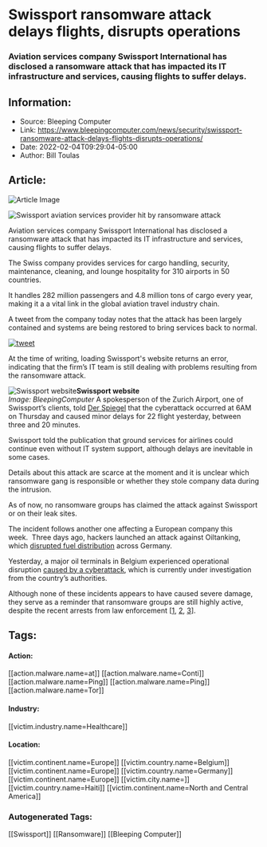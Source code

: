# Swissport ransomware attack delays flights, disrupts operations
### Aviation services company Swissport International has disclosed a ransomware attack that has impacted its IT infrastructure and services, causing flights to suffer delays.

## Information:
+ Source: Bleeping Computer
+ Link: https://www.bleepingcomputer.com/news/security/swissport-ransomware-attack-delays-flights-disrupts-operations/
+ Date: 2022-02-04T09:29:04-05:00
+ Author: Bill Toulas


## Article:
![Article Image](https://www.bleepstatic.com/content/hl-images/2022/02/04/swissport.jpg)

![Swissport  aviation services provider hit by ransomware attack](https://www.bleepstatic.com/content/hl-images/2022/02/04/swissport.jpg?rand=838696847)


Aviation services company Swissport International has disclosed a ransomware attack that has impacted its IT infrastructure and services, causing flights to suffer delays.


The Swiss company provides services for cargo handling, security, maintenance, cleaning, and lounge hospitality for 310 airports in 50 countries.


It handles 282 million passengers and 4.8 million tons of cargo every year, making it a a vital link in the global aviation travel industry chain.


A tweet from the company today notes that the attack has been largely contained and systems are being restored to bring services back to normal.


[![tweet](https://www.bleepstatic.com/images/news/u/1220909/social%20media/tweet.jpg)](https://twitter.com/swissportNews/status/1489582251243446274)


At the time of writing, loading Swissport's website returns an error, indicating that the firm’s IT team is still dealing with problems resulting from the ransomware attack.



![Swissport website](https://www.bleepstatic.com/images/news/u/1220909/Website%20snaps/site.jpg)**Swissport website**  
*Image: BleepingComputer*
A spokesperson of the Zurich Airport, one of Swissport’s clients, told [Der Spiegel](https://www.spiegel.de/netzwelt/web/swissport-hackerangriff-stoert-zeitweise-flugbetrieb-in-der-schweiz-a-44285ac8-ad73-42ea-b751-91559c2ff4c8) that the cyberattack occurred at 6AM on Thursday and caused minor delays for 22 flight yesterday, between three and 20 minutes.


Swissport told the publication that ground services for airlines could continue even without IT system support, although delays are inevitable in some cases.


Details about this attack are scarce at the moment and it is unclear which ransomware gang is responsible or whether they stole company data during the intrusion.


As of now, no ransomware groups has claimed the attack against Swissport or on their leak sites.


The incident follows another one affecting a European company this week.  Three days ago, hackers launched an attack against Oiltanking, which [disrupted fuel distribution](https://www.bleepingcomputer.com/news/security/german-petrol-supply-firm-oiltanking-paralyzed-by-cyber-attack/) across Germany.


Yesterday, a major oil terminals in Belgium experienced operational disruption [caused by a cyberattack](https://www.france24.com/en/live-news/20220203-european-oil-port-terminals-hit-by-cyberattack), which is currently under investigation from the country’s authorities.


Although none of these incidents appears to have caused severe damage, they serve as a reminder that ransomware groups are still highly active, despite the recent arrests from law enforcement [[1](https://www.bleepingcomputer.com/news/security/europol-shuts-down-vpn-service-used-by-ransomware-groups/), [2](https://www.bleepingcomputer.com/news/security/russia-arrests-revil-ransomware-gang-members-seize-66-million/), [3](https://www.bleepingcomputer.com/news/security/russia-arrests-leader-of-infraud-organization-hacker-group/)].





## Tags:

#### Action:
[[action.malware.name=at]] [[action.malware.name=Conti]] [[action.malware.name=Ping]] [[action.malware.name=Ping]] [[action.malware.name=Tor]]

#### Industry:
[[victim.industry.name=Healthcare]]

#### Location:
[[victim.continent.name=Europe]] [[victim.country.name=Belgium]] [[victim.continent.name=Europe]] [[victim.country.name=Germany]] [[victim.continent.name=Europe]] [[victim.city.name=]] [[victim.country.name=Haiti]] [[victim.continent.name=North and Central America]]

### Autogenerated Tags:
[[Swissport]] [[Ransomware]] [[Bleeping Computer]]

